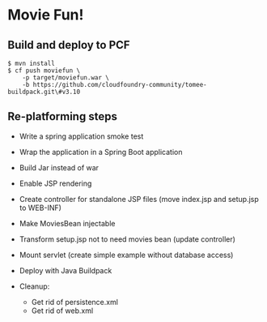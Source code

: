 # Movie Fun!

## Build and deploy to PCF

```
$ mvn install
$ cf push moviefun \
    -p target/moviefun.war \
    -b https://github.com/cloudfoundry-community/tomee-buildpack.git\#v3.10
```

## Re-platforming steps

 * Write a spring application smoke test
 * Wrap the application in a Spring Boot application
 * Build Jar instead of war
 * Enable JSP rendering
 * Create controller for standalone JSP files (move index.jsp and setup.jsp to WEB-INF)
 * Make MoviesBean injectable
 * Transform setup.jsp not to need movies bean (update controller)
 * Mount servlet (create simple example without database access)
 * Deploy with Java Buildpack

 * Cleanup:
    * Get rid of persistence.xml
    * Get rid of web.xml

## 
